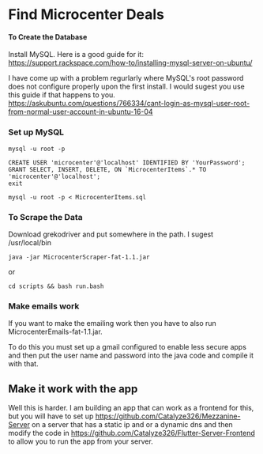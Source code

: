 # Find Microcenter Deals
#### To Create the Database
Install MySQL. Here is a good guide for it:
https://support.rackspace.com/how-to/installing-mysql-server-on-ubuntu/

I have come up with a problem regurlarly where MySQL's root password does not configure properly upon the first install. I would sugest you use this guide if that happens to you. https://askubuntu.com/questions/766334/cant-login-as-mysql-user-root-from-normal-user-account-in-ubuntu-16-04

### Set up MySQL
````
mysql -u root -p
````
```
CREATE USER 'microcenter'@'localhost' IDENTIFIED BY 'YourPassword';
GRANT SELECT, INSERT, DELETE, ON `MicrocenterItems`.* TO 'microcenter'@'localhost';
exit
```
```
mysql -u root -p < MicrocenterItems.sql
```
### To Scrape the Data 
Download grekodriver and put somewhere in the path. I sugest /usr/local/bin
```
java -jar MicrocenterScraper-fat-1.1.jar
```
or 
```
cd scripts && bash run.bash
```

### Make emails work
If you want to make the emailing work then you have to also run MicrocenterEmails-fat-1.1.jar. 

To do this you must set up a gmail configured to enable less secure apps and then put the user name and password into the java code and compile it with that.

## Make it work with the app
Well this is harder. I am building an app that can work as a frontend for this, but you will have to set up https://github.com/Catalyze326/Mezzanine-Server on a server that has a static ip and or a dynamic dns and then modify the code in https://github.com/Catalyze326/Flutter-Server-Frontend to allow you to run the app from your server.